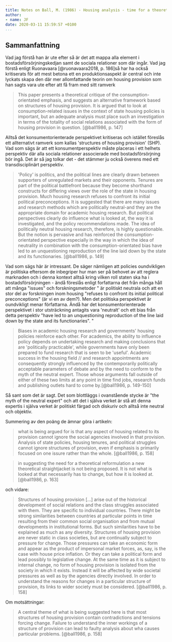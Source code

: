 ```yaml
---
title: Notes on Ball, M. (1986) - Housing analysis - time for a theoretical refocus?
author:
- name: JF
date: 2020-03-11 15:59:57 +0100
...
```


## Sammanfattning

Vad jag förstå han är ute efter så är det att mappa alla element i bostadsförsörjningskedjan samt de sociala relationer som där ingår. Vad jag förstå enligt Ruonavaara [@ruonavaara2018, p. 186]så har ha också kritiserats för att mest betona ett en produktionsaspekt är central och inte lyckats skapa den där mer allomfattande teorin om housing provision som han sagts vara ute efter att få fram med sitt ramverk 

> This paper presents a theoretical critique of the consumption-orientated emphasis, and suggests an alternative framework based on structures of housing provision. It is argued that to look at consumption-related issues in the context of state housing policies is important, but an adequate analysis must place such an investigation in terms of the totality of social relations associated with the form of housing provision in question. [@ball1986, p. 147]

Alltså det konsumentorienterade perspektivet kritiseras och istället föreslås ett allternativt ramverk som kallas 'structures of housing provision' (SHP). Vad som sägs är att ett konsumentperspektiv måste placeras i ett helhets perspektiv där alla sociala relationer associerade med bostadsförsörjning bör ingå. Det är så jag tolkar det - det stämmer ju också överens med ett transdisciplinärt perspektiv.

> 'Policy' is politics, and the political lines are clearly drawn between supporters of unregulated markets and their opponents. Tenures are part of the political battlefront because they become shorthand constructs for differing views over the role of the state in housing provision. Much housing research refuses to confront its initial political preconceptions. It is suggested that there are many issues and research methods which are politically neutral-and they are the appropriate domain for academic housing research. But political perspectives clearly do influence what is looked at, the way it is investigated, and the policy recommendations made. The idea of politically neutral housing research, therefore, is highly questionable. But the notion is pervasive and has reinforced the consumption-orientated perspective especially in the way in which the idea of neutrality in combination with the consumption-orientated bias have led to an unquestioning reproduction of the line laid down by the state and its functionaries. [@ball1986, p. 149]

Vad som sägs här är intressant. De säger nämligen att policies oundvikligen är politiska eftersom de inbegriper hur man ser på behovet av att reglera marknaden och i denna kontext alltså kring vilken roll staten ska ha i bostadsförsörjningen - ändå föreslås enligt forfattarna det från många håll att många "issues" och forskningsmetoder " är politiskt neutrala och att en stor del av forskningen inom housing "refuses to confront its initial political preconceptions" (är vi en av dem?). Men det politiska perspektivet är oundvikligt menar författarna. Ändå har det konsumentorienterade perspektivet i stor utsträckning antagits vara 'neutralt' och ett bias från detta perspektiv "have led to an unquestioning reproduction of the line laid down by the state and its functionaries". "

> Biases in academic housing research and governments' housing policies reinforce each other. For academics, the ability to influence policy depends on undertaking research and making conclusions that are 'politically practicable', while governments have only been prepared to fund research that is seen to be 'useful'. Academic success in the housing field // and research appointments are consequently strongly influenced by the contemporarily politically acceptable parameters of debate and by the need to conform to the myth of the neutral expert. Those whose arguments fall outside of either of these two limits at any point in time find jobs, research funds and publishing outlets hard to come by.[@ball1986, p. 149-150]

Så sant som det är sagt. Det som blottläggs i ovanstående stycke är "the myth of the neutral expert" och att det i själva verket är stå att denna expertis i själva verket är politiskt färgad och diskuriv och alltså inte neutral och objektiv. 

Summering av den poäng de ämnar göra i artikeln:

> what is being argued for is that any aspect of housing related to its provision cannot ignore the social agencies involved in that provision. Analysis of state policies, housing tenures, and political struggles cannot ignore structures of provision, even if emphasis is primarily focused on one issure rather than the whole. [@ball1986, p. 158]

> in suggesting the need for a theoretical reformulation a new theoretical straightjacket is not being proposed. It is not what is looked at that necessarily has to change, but how it is looked at. [@ball1986, p. 163]

och vidare:

> Structures of housing provision [...] arise out of the historical development of social relations and the class struggles associated with them. They are specific to individual countries. There might be strong similarities between countries at particular points in time resulting from their common social organisation and from mutual developments in institutional forms. But such similarities have to be explained as much as any diversity. Structures of housing provision are never static in class societies, but are continually subject to pressure for change. Those pressures can take an economic form and appear as the product of impersonal market forces, as, say, is the case with house price inflation. Or they can take a political form and lead possibly to legislative change. At the same time as it is subject to internal change, no form of housing provision is isolated from the society in which it exists. Instead it will be affected by wide societal pressures as well as by the agencies directly involved. In order to understand the reasons for changes in a particular structure of provision, its links to wider society must be considered. [@ball1986, p. 158]

Om motsättningar:

> A central theme of what is being suggested here is that most structures of housing provision contain contradictions and tensions forcing change. Failure to understand the inner workings of a structure of provision can lead to faulty analysis about wha causes particular problems.  [@ball1986, p. 158]
